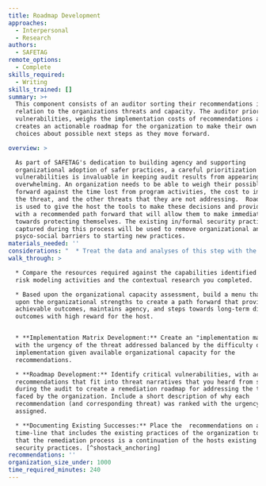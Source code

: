 ```yaml
---
title: Roadmap Development
approaches:
  - Interpersonal
  - Research
authors:
  - SAFETAG
remote_options:
  - Complete
skills_required:
  - Writing
skills_trained: []
summary: >+
  This component consists of an auditor sorting their recommendations in
  relation to the organizations threats and capacity. The auditor prioritizes
  vulnerabilities, weighs the implementation costs of recommendations and then
  creates an actionable roadmap for the organization to make their own informed
  choices about possible next steps as they move forward. 

overview: >

  As part of SAFETAG's dedication to building agency and supporting
  organizational adoption of safer practices, a careful prioritization of
  vulnerabilities is invaluable in keeping audit results from appearing
  overwhelming. An organization needs to be able to weigh their possible paths
  forward against the time lost from program activities, the cost to implement
  the threat, and the other threats that they are not addressing.  Roadmapping
  is used to give the host the tools to make these decisions and provide them
  with a recommended path forward that will allow them to make immediate gains
  towards protecting themselves. The existing in/formal security practices
  captured during this process will be used to remove organizational and
  psyco-social barriers to starting new practices.
materials_needed: ''
considerations: "  * Treat the data and analyses of this step with the utmost security.\n  * The roadmap may be shared with local IT support, digital security trainers, possible funders, or other consultants in part, or in full. Consider the content in light of this.\n    * Individual vulnerabilities should be able to be read, and acted upon, independently from the rest of the report so that the organization can easily provide only the required information for follow up work.\n\t* The overall posture and risk/ranking profile components should be able to be read independent from the risk model and be free of any specific vulnerabilities to allow the organization to easily provide trusted invested parties with an overview of the results/need without exposing any specific vulnerabilities.\n  * Use VPNs or Tor to search if conducting the search from a country that is highly competitive with the organization’s country, or is known to surveil.\n"
walk_through: >

  * Compare the resources required against the capabilities identified in the
  risk modeling activities and the contextual research you completed.

  * Based upon the organizational capacity assessment, build a menu that builds
  upon the organizational strengths to create a path forward that provides
  achievable outcomes, maintains agency, and steps towards long-term difficult
  outcomes with high reward for the host.


  * **Implementation Matrix Development:** Create an "implementation matrix."
  with the urgency of the threat addressed balanced by the difficulty of
  implementation given available organizational capacity for the
  recommendations.

  * **Roadmap Development:** Identify critical vulnerabilities, with achievable
  recommendations that fit into threat narratives that you heard from staff
  during the audit to create a remediation roadmap for addressing the threats
  faced by the organization. Include a short description of why each
  recommendation (and corresponding threat) was ranked with the urgency it was
  assigned.

  * **Documenting Existing Successes:** Place the  recommendations on a
  time-line that includes the existing practices of the organization to show
  that the remediation process is a continuation of the hosts existing in/formal
  security practices. [^shostack_anchoring]
recommendations: ''
organization_size_under: 1000
time_required_minutes: 240
---
```


